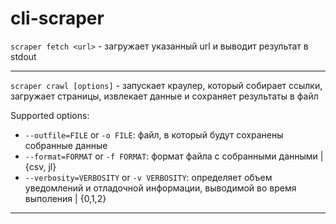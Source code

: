 # cli-scraper

```scraper fetch <url>``` - загружает указанный url и выводит результат в stdout

---

```scraper crawl [options]``` - запускает краулер, который собирает ссылки, загружает страницы, извлекает данные и сохраняет результаты в файл

Supported options:
  - ```--outfile=FILE``` or ```-o FILE```: файл, в который будут сохранены собранные данные
  - ```--format=FORMAT``` or ```-f FORMAT```: формат файла с собранными данными | {csv, jl}
  - ```--verbosity=VERBOSITY``` or ```-v VERBOSITY```: определяет объем уведомлений и отладочной информации, выводимой во время выполения | {0,1,2}

---
